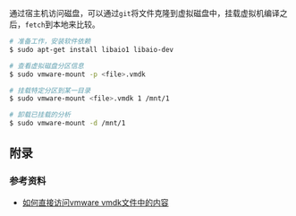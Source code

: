 通过宿主机访问磁盘，可以通过`git`将文件克隆到虚拟磁盘中，挂载虚拟机编译之后，`fetch`到本地来比较。



```bash
# 准备工作，安装软件依赖
$ sudo apt-get install libaio1 libaio-dev

# 查看虚拟磁盘分区信息
$ sudo vmware-mount -p <file>.vmdk

# 挂载特定分区到某一目录
$ sudo vmware-mount <file>.vmdk 1 /mnt/1

# 卸载已挂载的分析
$ sudo vmware-mount -d /mnt/1
```



## 附录

### 参考资料

* [如何直接访问vmware vmdk文件中的内容](https://www.ai2news.com/blog/171284/)

